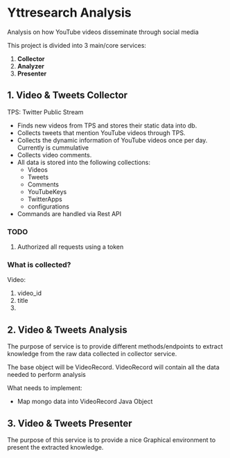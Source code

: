 # Yttresearch Analysis

Analysis on how YouTube videos disseminate through social media

This project is divided into 3 main/core services:
1. **Collector**
2. **Analyzer**
3. **Presenter**

## 1. Video & Tweets Collector
TPS: Twitter Public Stream
* Finds new videos from TPS and stores their static data into db.
* Collects tweets that mention YouTube videos through TPS.
* Collects the dynamic information of YouTube videos once per day. Currently is cummulative
* Collects video comments.
* All data is stored into the following collections:  
  * Videos
  * Tweets
  * Comments
  * YouTubeKeys
  * TwitterApps
  * configurations
* Commands are handled via Rest API

### TODO
1. Authorized all requests using a token

### What is collected?
Video:
1. video_id
2. title
3.

## 2. Video & Tweets Analysis

The purpose of service is to provide different methods/endpoints to extract knowledge from the raw data collected in collector service.

The base object will be VideoRecord. VideoRecord will contain all the data needed to perform analysis

What needs to implement:
  * Map mongo data into VideoRecord Java Object

## 3. Video & Tweets Presenter

The purpose of this service is to provide a nice Graphical environment to present the extracted knowledge.
